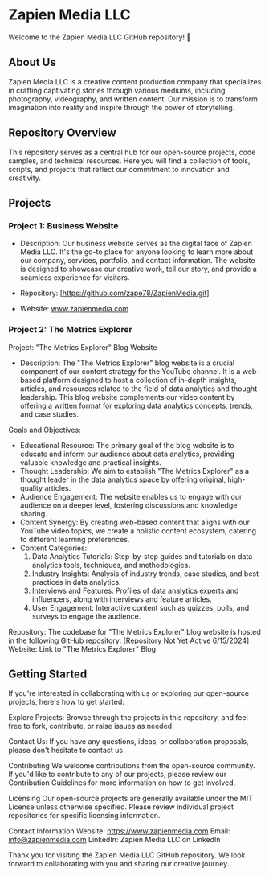 # Zapien Media LLC

Welcome to the Zapien Media LLC GitHub repository! 🚀

## About Us

Zapien Media LLC is a creative content production company that specializes in crafting captivating stories through various mediums, including photography, videography, and written content. Our mission is to transform imagination into reality and inspire through the power of storytelling.

## Repository Overview

This repository serves as a central hub for our open-source projects, code samples, and technical resources. Here you will find a collection of tools, scripts, and projects that reflect our commitment to innovation and creativity.

## Projects

### Project 1: Business Website

- Description: Our business website serves as the digital face of Zapien Media LLC. It's the go-to place for anyone looking to learn more about our company, services, portfolio, and contact information. The website is designed to showcase our creative work, tell our story, and provide a seamless experience for visitors.
  
- Repository: [https://github.com/zape78/ZapienMedia.git]
- Website: www.zapienmedia.com

### Project 2: The Metrics Explorer

Project: "The Metrics Explorer" Blog Website

- Description: The "The Metrics Explorer" blog website is a crucial component of our content strategy for the YouTube channel. It is a web-based platform designed to host a collection of in-depth insights, articles, and resources related to the field of data analytics and thought leadership. This blog website complements our video content by offering a written format for exploring data analytics concepts, trends, and case studies.

Goals and Objectives:

- Educational Resource: The primary goal of the blog website is to educate and inform our audience about data analytics, providing valuable knowledge and practical insights.
- Thought Leadership: We aim to establish "The Metrics Explorer" as a thought leader in the data analytics space by offering original, high-quality articles.
- Audience Engagement: The website enables us to engage with our audience on a deeper level, fostering discussions and knowledge sharing.
- Content Synergy: By creating web-based content that aligns with our YouTube video topics, we create a holistic content ecosystem, catering to different learning preferences.
- Content Categories:
   1. Data Analytics Tutorials: Step-by-step guides and tutorials on data analytics tools, techniques, and methodologies.
   2. Industry Insights: Analysis of industry trends, case studies, and best practices in data analytics.
   3. Interviews and Features: Profiles of data analytics experts and influencers, along with interviews and feature articles.
   4. User Engagement: Interactive content such as quizzes, polls, and surveys to engage the audience.
   
Repository: The codebase for "The Metrics Explorer" blog website is hosted in the following GitHub repository: [Repository Not Yet Active 6/15/2024]
Website: Link to "The Metrics Explorer" Blog

## Getting Started

If you're interested in collaborating with us or exploring our open-source projects, here's how to get started:

Explore Projects: Browse through the projects in this repository, and feel free to fork, contribute, or raise issues as needed.

Contact Us: If you have any questions, ideas, or collaboration proposals, please don't hesitate to contact us.

Contributing
We welcome contributions from the open-source community. If you'd like to contribute to any of our projects, please review our Contribution Guidelines for more information on how to get involved.

Licensing
Our open-source projects are generally available under the MIT License unless otherwise specified. Please review individual project repositories for specific licensing information.

Contact Information
Website: https://www.zapienmedia.com
Email: info@zapienmedia.com
LinkedIn: Zapien Media LLC on LinkedIn

Thank you for visiting the Zapien Media LLC GitHub repository. We look forward to collaborating with you and sharing our creative journey.
